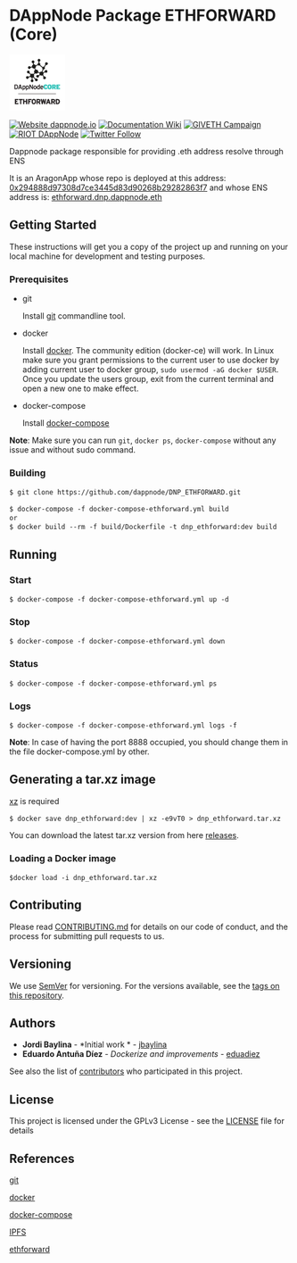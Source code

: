 # DAppNode Package ETHFORWARD (Core)

<p align="left">
  <img src="ETHFORWARD-min.png" width="100"/>
</p>

[![Website dappnode.io](https://img.shields.io/badge/Website-dappnode.io-brightgreen.svg)](https://dappnode.io/)
[![Documentation Wiki](https://img.shields.io/badge/Documentation-Wiki-brightgreen.svg)](https://github.com/dappnode/DAppNode/wiki)
[![GIVETH Campaign](https://img.shields.io/badge/GIVETH-Campaign-1e083c.svg)](https://alpha.giveth.io/campaigns/OcKJryNwjeidMXi9)
[![RIOT DAppNode](https://img.shields.io/badge/RIOT-DAppNode-blue.svg)](https://riot.im/app/#/room/#DAppNode:matrix.org)
[![Twitter Follow](https://img.shields.io/twitter/follow/espadrine.svg?style=social&label=Follow)](https://twitter.com/DAppNODE?lang=es)

Dappnode package responsible for providing .eth address resolve through ENS

It is an AragonApp whose repo is deployed at this address: [0x294888d97308d7ce3445d83d90268b29282863f7](https://etherscan.io/address/0x294888d97308d7ce3445d83d90268b29282863f7) and whose ENS address is: [ethforward.dnp.dappnode.eth](https://etherscan.io/enslookup?q=ethforward.dnp.dappnode.eth])


## Getting Started

These instructions will get you a copy of the project up and running on your local machine for development and testing purposes.

### Prerequisites

- git

   Install [git](https://git-scm.com/book/en/v2/Getting-Started-Installing-Git) commandline tool.

- docker

   Install [docker](https://docs.docker.com/engine/installation). The community edition (docker-ce) will work. In Linux make sure you grant permissions to the current user to use docker by adding current user to docker group, `sudo usermod -aG docker $USER`. Once you update the users group, exit from the current terminal and open a new one to make effect.

- docker-compose

   Install [docker-compose](https://docs.docker.com/compose/install)
   
**Note**: Make sure you can run `git`, `docker ps`, `docker-compose` without any issue and without sudo command.

### Building

```
$ git clone https://github.com/dappnode/DNP_ETHFORWARD.git
```

```
$ docker-compose -f docker-compose-ethforward.yml build
or 
$ docker build --rm -f build/Dockerfile -t dnp_ethforward:dev build 
```

## Running

### Start
```
$ docker-compose -f docker-compose-ethforward.yml up -d
```
### Stop
```
$ docker-compose -f docker-compose-ethforward.yml down
```
### Status
```
$ docker-compose -f docker-compose-ethforward.yml ps
```
### Logs
```
$ docker-compose -f docker-compose-ethforward.yml logs -f
```

**Note**: In case of having the port 8888 occupied, you should change them in the file docker-compose.yml by other.

## Generating a tar.xz image

[xz](https://tukaani.org/xz/) is required 

```
$ docker save dnp_ethforward:dev | xz -e9vT0 > dnp_ethforward.tar.xz
```

You can download the latest tar.xz version from here [releases](https://github.com/dappnode/DNP_ETHFORWARD/releases).

### Loading a Docker image

```
$docker load -i dnp_ethforward.tar.xz
```

## Contributing

Please read [CONTRIBUTING.md](https://github.com/dappnode/DAppNode/blob/master/CONTRIBUTING.md) for details on our code of conduct, and the process for submitting pull requests to us.

## Versioning

We use [SemVer](http://semver.org/) for versioning. For the versions available, see the [tags on this repository](https://github.com/dappnode/DNP_ETHFORWARD/tags). 

## Authors

* **Jordi Baylina** - *Initial work * - [jbaylina](https://github.com/jbaylina)
* **Eduardo Antuña Díez** - *Dockerize and improvements* - [eduadiez](https://github.com/eduadiez)

See also the list of [contributors](https://github.com/dappnode/DNP_ETHFORWARD/contributors) who participated in this project.

## License

This project is licensed under the GPLv3 License - see the [LICENSE](LICENSE) file for details

## References

[git](https://git-scm.com/)

[docker](https://www.docker.com/)

[docker-compose](https://docs.docker.com/compose/)

[IPFS](https://ipfs.io/)

[ethforward](https://github.com/jbaylina/ethforward)


